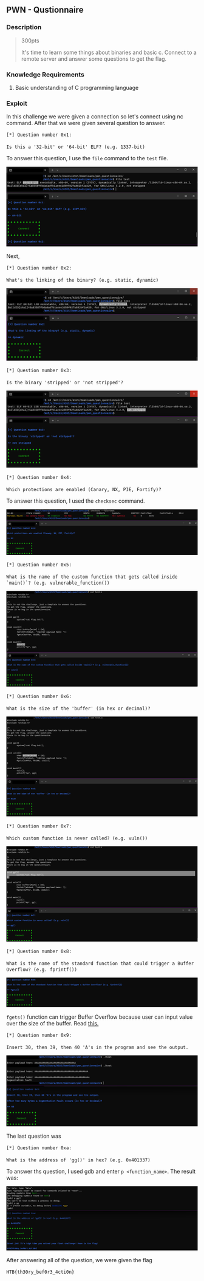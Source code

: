 ## PWN - Qustionnaire

### Description

> 300pts
> 
> It's time to learn some things about binaries and basic c. Connect to a remote server and answer some questions to get the flag.

### Knowledge Requirements

1. Basic understanding of C programming language

### Exploit

In this challenge we were given a connection so let's connect using nc command. After that we were given several question to answer. 

```
[*] Question number 0x1:

Is this a '32-bit' or '64-bit' ELF? (e.g. 1337-bit)
```

To answer this question, I use the `file` command to the `test` file.

![q1](assets/q1.png)

Next,

```
[*] Question number 0x2:

What's the linking of the binary? (e.g. static, dynamic)
```

![q2](assets/q2.png)

```
[*] Question number 0x3:

Is the binary 'stripped' or 'not stripped'?
```

![q3](assets/q3.png)

```
[*] Question number 0x4:

Which protections are enabled (Canary, NX, PIE, Fortify)?
```

To answer this question, I used the `checksec` command.

![q4](assets/q4.png)

```
[*] Question number 0x5:

What is the name of the custom function that gets called inside `main()`? (e.g. vulnerable_function())
```

![q5](assets/q5.png)

```
[*] Question number 0x6:

What is the size of the 'buffer' (in hex or decimal)?
```

![q6](assets/q6.png)

```
[*] Question number 0x7:

Which custom function is never called? (e.g. vuln())
```

![q7](assets/q7.png)

```
[*] Question number 0x8:

What is the name of the standard function that could trigger a Buffer Overflow? (e.g. fprintf())
```

![](assets/q8.png)

`fgets()` function can trigger Buffer Overflow because user can input value over the size of the buffer. Read [this.](https://iq.opengenus.org/gets-vs-fgets-in-c/#:~:text=depends%20on%20system-,gets()%20keeps%20reading%20input%20until%20newline%20character%20or%20end,of%20input%20characters%20is%20reached.)

```
[*] Question number 0x9:

Insert 30, then 39, then 40 'A's in the program and see the output.
```

![q2](assets/q9.png)

The last question was
```
[*] Question number 0xa:

What is the address of 'gg()' in hex? (e.g. 0x401337)
```
To answer ths question, I used gdb and enter `p <function_name>`. The result was:

![q10](assets/q10.png)

After answering all of the question, we were given the flag
```
HTB{th30ry_bef0r3_4cti0n}
```